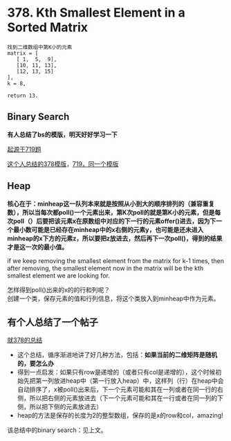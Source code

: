 # 378. Kth Smallest Element in a Sorted Matrix

```
找到二维数组中第K小的元素
matrix = [
   [ 1,  5,  9],
   [10, 11, 13],
   [12, 13, 15]
],
k = 8,

return 13.
```

## Binary Search
**有人总结了bs的模版，明天好好学习一下**  

[起源于719题](https://leetcode.com/problems/find-k-th-smallest-pair-distance/discuss/109082/Approach-the-problem-using-the-%22trial-and-error%22-algorithm)  

[这个人总结的378模版](https://leetcode.com/problems/kth-smallest-element-in-a-sorted-matrix/discuss/85173/Share-my-thoughts-and-Clean-Java-Code)，[719，同一个模版](https://leetcode.com/problems/find-k-th-smallest-pair-distance/discuss/143604/Java-Binary-Search-+-Sliding-window-With-Line-by-Line-Comments)


## Heap
**核心在于：minheap这一队列本来就是按照从小到大的顺序排列的（兼容重复数），所以当每次都poll()一个元素出来，第K次poll的就是第K小的元素，但是每次poll（）后要把该元素x在原数组中对应的下一行的元素offer()进去，因为下一个最小数可能是已经存在minheap中的x右侧的元素y，也可能是还未进入minheap的x下方的元素z，所以要把z放进去，然后再下一次poll()，得到的结果才是这一次的最小值。**

if we keep removing the smallest element from the matrix for k-1 times, then after removing, the smallest element now in the matrix will be the kth smallest element we are looking for.

怎样得到poll()出来的x的的行和列呢？  
创建一个类，保存元素的值和行列信息，将这个类放入到minheap中作为元素。


## 有个人总结了一个帖子
[就378的总结](https://leetcode.com/problems/k-th-smallest-prime-fraction/discuss/115819/Summary-of-solutions-for-problems-%22reducible%22-to-LeetCode-378)

* 这个总结，循序渐进地讲了好几种方法，包括：**如果当前的二维矩阵是随机的，要怎么办**
* 得到一点启发：如果只有row是递增的（或者只有col是递增的），这个时候初始先把第一列放进heap中（第一行放入heap）中，这样列（行）在heap中会自动排序了，x被poll()出来后，下一个元素可能和其在一列或者在同一行的右侧，所以把右侧的元素放进去（下一个元素可能和其在一行或者在同一列的下侧，所以把下侧的元素放进去）
* heap的方法是保存的长度为2的整型数组，保存的是x的row和col，amazing!

该总结中的binary search：见上文。



